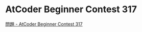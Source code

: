 AtCoder Beginner Contest 317
===

[問題 - AtCoder Beginner Contest 317](https://atcoder.jp/contests/abc317/tasks)
